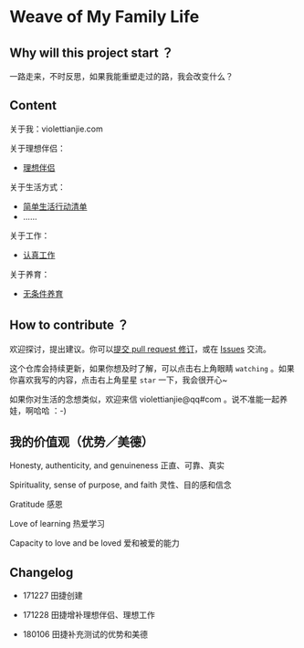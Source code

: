 # Weave of My Family Life


## Why will this project start ？


一路走来，不时反思，如果我能重塑走过的路，我会改变什么？



## Content

关于我：violettianjie.com 

关于理想伴侣：

- [理想伴侣](https://github.com/violettianjie/ForFamily/blob/master/idealmate.md)



关于生活方式：

- [简单生活行动清单](https://github.com/violettianjie/ForFamily/blob/master/HbSimpleLife.md)
- ……

关于工作：
- [认真工作](https://github.com/violettianjie/ForFamily/blob/master/IdealWork.md)


关于养育：

- [无条件养育](https://github.com/violettianjie/ForFamily/blob/master/HbBreeding.md)

## How to contribute ？


欢迎探讨，提出建议。你可以[提交 pull request 修订](https://guides.github.com/activities/forking/#making-changes)，或在 [Issues](https://github.com/violettianjie/ForFamily/issues) 交流。

这个仓库会持续更新，如果你想及时了解，可以点击右上角眼睛 `watching` 。如果你喜欢我写的内容，点击右上角星星 `star` 一下，我会很开心~

如果你对生活的念想类似，欢迎来信 violettianjie@qq#com 。说不准能一起养娃，啊哈哈 ：-)


## 我的价值观（优势／美德）

Honesty, authenticity, and genuineness 
正直、可靠、真实


Spirituality, sense of purpose, and faith 
灵性、目的感和信念

Gratitude 
感恩

Love of learning 
热爱学习


Capacity to love and be loved 
爱和被爱的能力


## Changelog 

- 171227 田捷创建

- 171228 田捷增补理想伴侣、理想工作

- 180106 田捷补充测试的优势和美德


